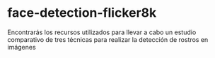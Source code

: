# face-detection-flicker8k
Encontrarás los recursos utilizados para llevar a cabo un estudio comparativo de tres técnicas para realizar la detección de rostros en imágenes
